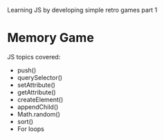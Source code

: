 Learning JS by developing simple retro games part 1

# Memory Game 




JS topics covered:

- push()
- querySelector()
- setAttribute()
- getAttribute()
- createElement()
- appendChild()
- Math.random()
- sort()
- For loops
